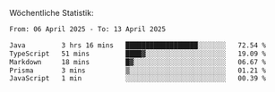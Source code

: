 
Wöchentliche Statistik:
<!--START_SECTION:waka-->

```txt
From: 06 April 2025 - To: 13 April 2025

Java         3 hrs 16 mins   ██████████████████░░░░░░░   72.54 %
TypeScript   51 mins         ████▓░░░░░░░░░░░░░░░░░░░░   19.09 %
Markdown     18 mins         █▓░░░░░░░░░░░░░░░░░░░░░░░   06.67 %
Prisma       3 mins          ▒░░░░░░░░░░░░░░░░░░░░░░░░   01.21 %
JavaScript   1 min           ░░░░░░░░░░░░░░░░░░░░░░░░░   00.39 %
```

<!--END_SECTION:waka-->
